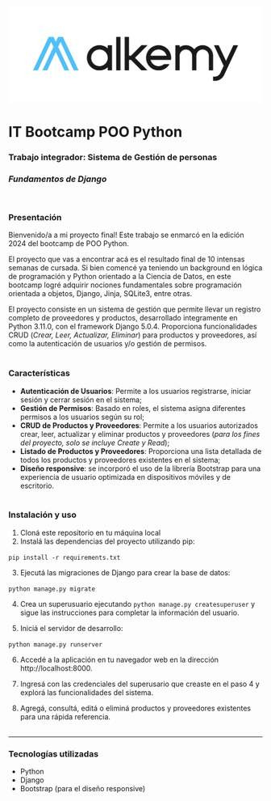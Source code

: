 ![](https://github.com/RominaPrestupa/Alkemy_ProyectoFinal/blob/master/static/imagenes/alk1.png)
# IT Bootcamp POO Python 

### Trabajo integrador: Sistema de Gestión de personas
### *Fundamentos de Django*
<br>

### Presentación

Bienvenido/a a mi proyecto final! 
Este trabajo se enmarcó en la edición 2024 del bootcamp de POO Python.

El proyecto que vas a encontrar acá es el resultado final de 10 intensas semanas de cursada.  Si bien comencé ya teniendo un background en lógica de programación y Python orientado a la Ciencia de Datos, en este bootcamp logré adquirir nociones fundamentales sobre programación orientada a objetos, Django, Jinja, SQLite3, entre otras. 

El proyecto consiste en un sistema de gestión que permite llevar un registro completo de proveedores y productos,  desarrollado integramente en Python 3.11.0, con el framework Django 5.0.4. Proporciona funcionalidades CRUD (*Crear, Leer, Actualizar, Eliminar*) para productos y proveedores, así como la autenticación de usuarios y/o gestión de permisos.
<br><br>

### Características

- **Autenticación de Usuarios**: Permite a los usuarios registrarse, iniciar sesión y cerrar sesión en el sistema;
- **Gestión de Permisos**: Basado en roles, el sistema asigna diferentes permisos a los usuarios según su rol;
- **CRUD de Productos y Proveedores**: Permite a los usuarios autorizados crear, leer, actualizar y eliminar productos y proveedores (*para los fines del proyecto, solo se incluye Create y Read*);
- **Listado de Productos y Proveedores**: Proporciona una lista detallada de todos los productos y proveedores existentes en el sistema;
- **Diseño responsive**: se incorporó el uso de la librería Bootstrap para una experiencia de usuario optimizada en dispositivos móviles y de escritorio.
<br><br>
### Instalación y uso

                
1. Cloná este repositorio en tu máquina local
2. Instalá las dependencias del proyecto utilizando pip:

`pip install -r requirements.txt`

3. Ejecutá las migraciones de Django para crear la base de datos:
   
`python manage.py migrate`

4. Crea un superusuario ejecutando `python manage.py createsuperuser` y sigue las instrucciones para completar la información del usuario.

5. Iniciá el servidor de desarrollo:

`python manage.py runserver`

6. Accedé a la aplicación en tu navegador web en la dirección http://localhost:8000.
   
7. Ingresá con las credenciales del superusario que creaste en el paso 4 y explorá las funcionalidades del sistema.

8. Agregá, consultá, editá o eliminá productos y proveedores existentes para una rápida referencia.
<br><br>

----               

### Tecnologías utilizadas

                
- Python
- Django
- Bootstrap (para el diseño responsive)
